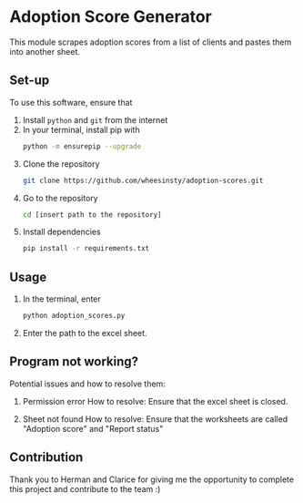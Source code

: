 # Adoption Score Generator
This module scrapes adoption scores from a list of clients and pastes them into another sheet.

## Set-up
To use this software, ensure that
1. Install `python` and `git` from the internet
2. In your terminal, install pip with 
   ```bash
   python -m ensurepip --upgrade
3. Clone the repository
   ```bash
   git clone https://github.com/wheesinsty/adoption-scores.git
4. Go to the repository
   ```bash
   cd [insert path to the repository]
5. Install dependencies
   ```bash
   pip install -r requirements.txt

## Usage
1. In the terminal, enter
   ```bash
   python adoption_scores.py
2. Enter the path to the excel sheet.

## Program not working?
Potential issues and how to resolve them:

1. Permission error
   How to resolve: Ensure that the excel sheet is closed.

2. Sheet not found
   How to resolve: Ensure that the worksheets are called "Adoption score" and "Report status"

## Contribution
Thank you to Herman and Clarice for giving me the opportunity to complete this project and contribute to the team :)
